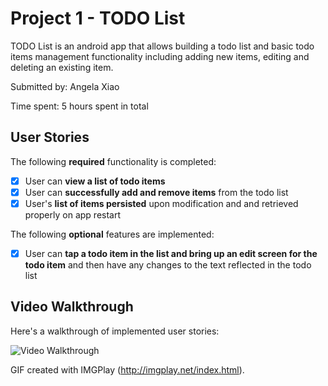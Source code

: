 # Project 1 - TODO List

TODO List is an android app that allows building a todo list and basic todo items management functionality including adding new items, editing and deleting an existing item.

Submitted by: Angela Xiao

Time spent: 5 hours spent in total

## User Stories

The following **required** functionality is completed:

* [x] User can **view a list of todo items**
* [x] User can **successfully add and remove items** from the todo list
* [x] User's **list of items persisted** upon modification and and retrieved properly on app restart

The following **optional** features are implemented:

* [x] User can **tap a todo item in the list and bring up an edit screen for the todo item** and then have any changes to the text reflected in the todo list

## Video Walkthrough

Here's a walkthrough of implemented user stories:

<img src='https://github.com/angyxiao/TODO/blob/master/IMB_JFtDPx.GIF' title='Video Walkthrough' width='' alt='Video Walkthrough' />

GIF created with IMGPlay (http://imgplay.net/index.html).
